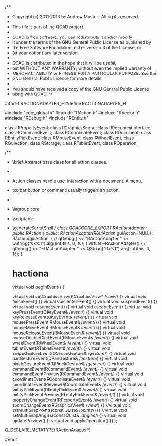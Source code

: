 /**
 * Copyright (c) 2011-2013 by Andrew Mustun. All rights reserved.
 * 
 * This file is part of the QCAD project.
 *
 * QCAD is free software: you can redistribute it and/or modify
 * it under the terms of the GNU General Public License as published by
 * the Free Software Foundation, either version 3 of the License, or
 * (at your option) any later version.
 *
 * QCAD is distributed in the hope that it will be useful,
 * but WITHOUT ANY WARRANTY; without even the implied warranty of
 * MERCHANTABILITY or FITNESS FOR A PARTICULAR PURPOSE. See the
 * GNU General Public License for more details.
 *
 * You should have received a copy of the GNU General Public License
 * along with QCAD.
 */

#ifndef RACTIONADAPTER_H
#define RACTIONADAPTER_H

#include "core_global.h"
#include "RAction.h"
#include "RVector.h"
#include "RDebug.h"
#include "REntity.h"

class RPropertyEvent;
class RGraphicsScene;
class RDocumentInterface;
class RCommandEvent;
class RCoordinateEvent;
class RDocument;
class REntityPickEvent;
class RMouseEvent;
class RWheelEvent;
class RGuiAction;
class RStorage;
class RTabletEvent;
class ROperation;

/**
 * \brief Abstract base class for all action classes.
 *
 * Action classes handle user interaction with a document. A menu,
 * toolbar button or command usually triggers an action.
 *
 * \ingroup core
 * \scriptable
 * \generateScriptShell
 */
class QCADCORE_EXPORT RActionAdapter : public RAction {
public:
    RActionAdapter(RGuiAction* guiAction=NULL) : RAction(guiAction) {
//        qDebug() << "RActionAdapter " << QString("0x%1").arg((int)this, 0, 16);
    }
    virtual ~RActionAdapter() {
//        qDebug() << "~RActionAdapter " << QString("0x%1").arg((int)this, 0, 16);
    }
    # hactiona
    virtual void <a id=action>beginEvent</a>() {}
    
    virtual void setGraphicsView(RGraphicsView* /*view*/) {}
    virtual void finishEvent() {}
    virtual void enterEvent() {}
    virtual void suspendEvent() {}
    virtual void resumeEvent() {}
    virtual void escapeEvent() {}
    virtual void keyPressEvent(QKeyEvent& /*event*/) {}
    virtual void keyReleaseEvent(QKeyEvent& /*event*/) {}
    virtual void mousePressEvent(RMouseEvent& /*event*/) {}
    virtual void mouseMoveEvent(RMouseEvent& /*event*/) {}
    virtual void mouseReleaseEvent(RMouseEvent& /*event*/) {}
    virtual void mouseDoubleClickEvent(RMouseEvent& /*event*/) {}
    virtual void wheelEvent(RWheelEvent& /*event*/) {}
    virtual void tabletEvent(RTabletEvent& /*event*/) {}
    virtual void swipeGestureEvent(QSwipeGesture& /*gesture*/) {}
    virtual void panGestureEvent(QPanGesture& /*gesture*/) {}
    virtual void pinchGestureEvent(QPinchGesture& /*gesture*/) {}
    virtual void commandEvent(RCommandEvent& /*event*/) {}
    virtual void commandEventPreview(RCommandEvent& /*event*/) {}
    virtual void coordinateEvent(RCoordinateEvent& /*event*/) {}
    virtual void coordinateEventPreview(RCoordinateEvent& /*event*/) {}
    virtual void entityPickEvent(REntityPickEvent& /*event*/) {}
    virtual void entityPickEventPreview(REntityPickEvent& /*event)*/) {}
    virtual void propertyChangeEvent(RPropertyEvent& /*event*/) {}
    virtual void zoomChangeEvent(RGraphicsView& /*view*/) {}
    //virtual void setMultiSnapPoints(const QList<RVector>& /*points*/) {}
    //virtual void setMultiSnapAngles(const QList<double>& /*angles*/) {}
    virtual void updatePreview() {}
    virtual void applyOperation() {}
};

Q_DECLARE_METATYPE(RActionAdapter*)

#endif
